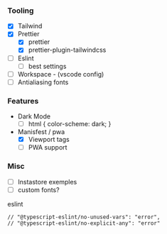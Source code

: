 ### Tooling

- [x] Tailwind
- [x] Prettier
  - [x] prettier
  - [x] prettier-plugin-tailwindcss
- [ ] Eslint
  - [ ] best settings
- [ ] Workspace - (vscode config)
- [ ] Antialiasing fonts

### Features

- Dark Mode
  - [ ] html { color-scheme: dark; }
- Manisfest / pwa
  - [x] Viewport tags
  - [ ] PWA support

### Misc

- [ ] Instastore exemples
- [ ] custom fonts?

eslint

    // "@typescript-eslint/no-unused-vars": "error",
    // "@typescript-eslint/no-explicit-any": "error"

<!--
{
  "semi": false,
  "trailingComma": "es5",
  "singleQuote": true,
  "tabWidth": 2,
  "useTabs": false
}
{
  "endOfLine": "lf",
  "printWidth": 80,
  "tabWidth": 2,
  "semi": true,
  "useTabs": false,
  "singleQuote": true,
  "trailingComma": "all",
  "arrowParens": "always",
  "bracketSpacing": true
} -->
<!-- prettier ignore? -->
